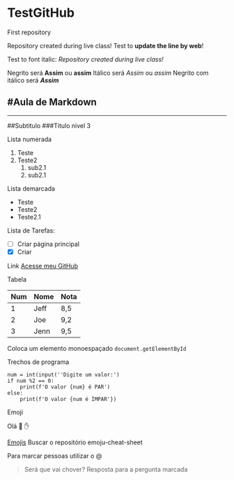 # TestGitHub
 First repository

 Repository created during live class!
 Test to **update the line by web**!
 
 Test to font italic: *Repository created during live class!*

 Negrito será **Assim** ou __assim__
 Itálico será *Assim* ou _assim_
 Negrito com itálico será __*Assim*__
 

 #Aula de Markdown
 ---
 ***
 ##Subtitulo
 ###Titulo nivel 3

 Lista numerada
 
 1. Teste
 1. Teste2
    1. sub2.1
    1. sub2.1


Lista demarcada

* Teste
* Teste2
 * Teste2.1

Lista de Tarefas:

- [ ] Criar página principal
- [x] Criar 

Link
[Acesse meu GitHub](https://github.com/jeffersonfantasia)

Tabela

Num | Nome | Nota
--- | --- | ---
1 | Jeff | 8,5
2 | Joe | 9,2
3 | Jenn | 9,5

Coloca um elemento monoespaçado `document.getElementById`

Trechos de programa

```
num = int(input(''Digite um valor:')
if num %2 == 0:
    print(f'O valor {num} é PAR')
else:
    print(f'O valor {num é ÍMPAR'})    

```

Emoji

Olá :vulcan_salute:
:hand:

[Emojis](https://github.com/ikatyang)
Buscar o repositório emoju-cheat-sheet

Para marcar pessoas utilizar o @

> Será que vai chover?
Resposta para a pergunta marcada